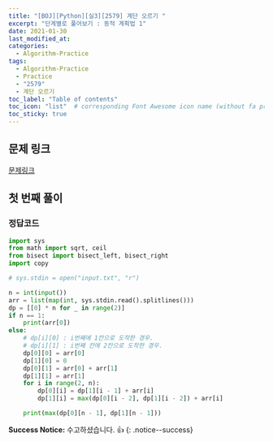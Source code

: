 ```yaml
---
title: "[BOJ][Python][실3][2579] 계단 오르기 "
excerpt: "단계별로 풀어보기 : 동적 계획법 1"
date: 2021-01-30
last_modified_at:
categories:
  - Algorithm-Practice
tags:
  - Algorithm-Practice
  - Practice
  - "2579"
  - 계단 오르기
toc_label: "Table of contents"
toc_icon: "list"  # corresponding Font Awesome icon name (without fa prefix)
toc_sticky: true
---
```


## 문제 링크

[문제링크](https://www.acmicpc.net/problem/2579)  

## 첫 번째 풀이

### 정답코드  

```python
import sys
from math import sqrt, ceil
from bisect import bisect_left, bisect_right
import copy

# sys.stdin = open("input.txt", "r")

n = int(input())
arr = list(map(int, sys.stdin.read().splitlines()))
dp = [[0] * n for _ in range(2)]
if n == 1:
    print(arr[0])
else:
    # dp[i][0] : i번째에 1칸으로 도착한 경우.
    # dp[i][1] : i번째 칸에 2칸으로 도착한 경우.
    dp[0][0] = arr[0]
    dp[1][0] = 0
    dp[0][1] = arr[0] + arr[1]
    dp[1][1] = arr[1]
    for i in range(2, n):
        dp[0][i] = dp[1][i - 1] + arr[i]
        dp[1][i] = max(dp[0][i - 2], dp[1][i - 2]) + arr[i]

    print(max(dp[0][n - 1], dp[1][n - 1]))

```  

**Success Notice:**
수고하셨습니다. :+1:
{: .notice--success}